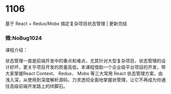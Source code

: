 # 1106
基于 React + Redux/Mobx 搞定复杂项目状态管理 | 更新完结
### 微:NoBug1024 


课程介绍：

状态管理一直是前端开发中的重点和难点，尤其针对大型复杂项目，状态管理的设计好坏，更关乎项目开发的质量高低。本课程借助一个企业级平台项目的开发，带大家掌握React Context、 Redux、 Mobx 等三大常用 React 状态管理方案，由浅入深，从使用到深度解析源码，力求透彻全面地掌握状管理，让它不再成为你通往高级前端开发路上的绊脚石。
